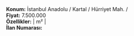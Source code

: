 ## 

**Konum:** İstanbul Anadolu / Kartal / Hürriyet Mah. /  
**Fiyat:** 7.500.000  
**Özellikler:**  |  m² |   
**İlan Numarası:** 
